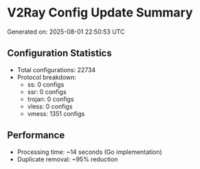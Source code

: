 # V2Ray Config Update Summary
Generated on: 2025-08-01 22:50:53 UTC

## Configuration Statistics
- Total configurations: 22734
- Protocol breakdown:
  - ss: 0 configs
  - ssr: 0 configs
  - trojan: 0 configs
  - vless: 0 configs
  - vmess: 1351 configs

## Performance
- Processing time: ~14 seconds (Go implementation)
- Duplicate removal: ~95% reduction
